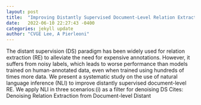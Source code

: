 ```yaml
---
layout: post
title:  "Improving Distantly Supervised Document-Level Relation Extraction Through Natural Language Inference"
date:   2022-06-10 22:27:43 -0400
categories: jekyll update
author: "CVGE Lee, A Pierleoni"
---
```

The distant supervision (DS) paradigm has been widely used for relation extraction (RE) to alleviate the need for expensive annotations. However, it suffers from noisy labels, which leads to worse performance than models trained on human-annotated data, even when trained using hundreds of times more data. We present a systematic study on the use of natural language inference (NLI) to improve distantly supervised document-level RE. We apply NLI in three scenarios:(i) as a filter for denoising DS 
Cites: Denoising Relation Extraction from Document-level Distant